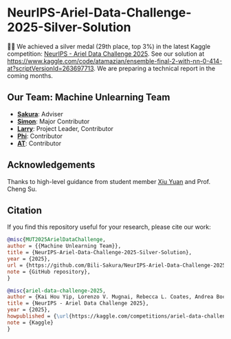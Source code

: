 # NeurIPS-Ariel-Data-Challenge-2025-Silver-Solution

🎉🎉 We achieved a silver medal (29th place, top 3%) in the latest Kaggle competition: [NeurIPS - Ariel Data Challenge 2025](https://www.kaggle.com/competitions/ariel-data-challenge-2025). See our solution at https://www.kaggle.com/code/atamazian/ensemble-final-2-with-nn-0-414-at?scriptVersionId=263697713. We are preparing a technical report in the coming months.

## Our Team: Machine Unlearning Team

- **[Sakura](https://www.kaggle.com/chenzhenyuan)**: Adviser
- **[Simon](https://www.kaggle.com/shanzhong8)**: Major Contributor
- **[Larry](https://www.kaggle.com/larrylin666)**: Project Leader, Contributor
- **[Phi](https://www.kaggle.com/ajinomoto132)**: Contributor
- **[AT](https://www.kaggle.com/atamazian)**: Contributor

## Acknowledgements

Thanks to high-level guidance from student member [Xiu Yuan](https://github.com/xiuyuan0216) and Prof. Cheng Su.

## Citation

If you find this repository useful for your research, please cite our work:

```bibtex
@misc{MUT2025ArielDataChallenge,
author = {{Machine Unlearning Team}},
title = {NeurIPS-Ariel-Data-Challenge-2025-Silver-Solution},
year = {2025},
url = {https://github.com/Bili-Sakura/NeurIPS-Ariel-Data-Challenge-2025-Silver-Solution},
note = {GitHub repository},
}

@misc{ariel-data-challenge-2025,
author = {Kai Hou Yip, Lorenzo V. Mugnai, Rebecca L. Coates, Andrea Bocchieri, Orphée Faucoz, Arun Nambiyath Govindan, Giuseppe Morello, Andreas Papageorgiou, Angèle Syty, Tara Tahseen, Sohier Dane, Maggie Demkin, Jean-Philippe Beaulieu, Sudeshna Boro Saikia, Giovanni Bruno, Quentin Changeat, Camilla Danielski, Pascale Danto, Jack Davey, Pierre Drossart, Paul Eccleston, Billy Edwards, Clare Jenner, Ryan King, Theresa Lueftinger, Michiel Min, Nikolaos Nikolaou, Leonardo Pagliaro, Enzo Pascale, Emilie Panek, Alice Radcliffe, Luís F. Simões, Patricio Cubillos Vallejos, Tiziano Zingales, Giovanna Tinetti, Ingo P. Waldmann. NeurIPS - Ariel Data Challenge 2025. https://kaggle.com/competitions/ariel-data-challenge-2025, Unpublished. Kaggle. },
title = {NeurIPS - Ariel Data Challenge 2025},
year = {2025},
howpublished = {\url{https://kaggle.com/competitions/ariel-data-challenge-2025}},
note = {Kaggle}
}
```
